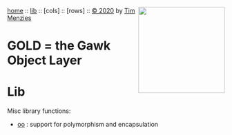 [home](http://github.com/timm/gold/README.md) :: <img align=right width=200 src="https://raw.githubusercontent.com/timm/gold/master/etc/img/robot.png">
[lib](https://github.com/timm/gold/blob/master/src/lib/index.md) ::
[cols] ::
[rows] ::
[&copy; 2020](http://github.com/timm/gold/LICENSE.md) by [Tim Menzies](http://menzies.us)   
# GOLD = the Gawk Object Layer

# Lib

Misc library functions:

- [oo](oo.md) : support for polymorphism and encapsulation
